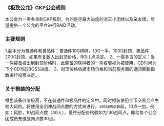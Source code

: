 ### 《极致公允》GKP公会规则

本公会为一需多贪制GKP规则，为的是尽最大进度的消灭小团体以及亲友团，尽量提供一个公允的平台进行RAID活动。


### 主要规则

1.副本分为普通件和极品件：普通件10G棋牌，10G一手，100G封顶，极品件200G封顶，如果有复数人出封顶价格，ROLL点决定。
2、一需多贪的定义：当一件装备被出到封顶价格时，此装备的获得者的一需权限视为被使用，CD时间为下个CD当前BOSS进度。
3、封顶价格依据市场价格和当前服务器的通货膨胀指数进行投票决定。


### 关于橙装的分配

橙色装备价值极高，不在普通件和极品件的定义中。同时橙装使用金币交易会产生较大风险。将使用全团冲战网点数的方式来进行，``100战网点数``起，10点一加，例如：风脸，10战网点数（40人），最终分配价格假如为130战网点，即给每个公会团成员充值战网点数30点。